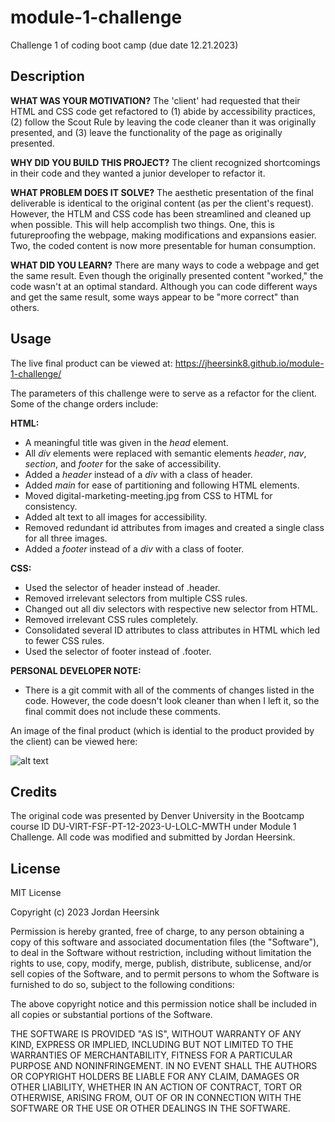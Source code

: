 # module-1-challenge
Challenge 1 of coding boot camp (due date 12.21.2023)

## Description
**WHAT WAS YOUR MOTIVATION?** The 'client' had requested that their HTML and CSS code get refactored to (1) abide by accessibility practices, (2) follow the Scout Rule by leaving the code cleaner than it was originally presented, and (3) leave the functionality of the page as originally presented. 

**WHY DID YOU BUILD THIS PROJECT?** The client recognized shortcomings in their code and they wanted a junior developer to refactor it.

**WHAT PROBLEM DOES IT SOLVE?** The aesthetic presentation of the final deliverable is identical to the original content (as per the client's request). However, the HTLM and CSS code has been streamlined and cleaned up when possible. This will help accomplish two things. One, this is futureproofing the webpage, making modifications and expansions easier. Two, the coded content is now more presentable for human consumption. 

**WHAT DID YOU LEARN?** There are many ways to code a webpage and get the same result. Even though the originally presented content "worked," the code wasn't at an optimal standard. Although you can code different ways and get the same result, some ways appear to be "more correct" than others. 

## Usage
The live final product can be viewed at: https://jheersink8.github.io/module-1-challenge/ 

The parameters of this challenge were to serve as a refactor for the client. Some of the change orders include:

**HTML:**
- A meaningful title was given in the *head* element.
- All *div* elements were replaced with semantic elements *header*, *nav*, *section*, and *footer* for the sake of accessibility. 
- Added a *header* instead of a *div* with a class of header. 
- Added *main* for ease of partitioning and following HTML elements.
- Moved digital-marketing-meeting.jpg from CSS to HTML for consistency. 
- Added alt text to all images for accessibility.
- Removed redundant id attributes from images and created a single class for all three images. 
- Added a *footer* instead of a *div* with a class of footer. 

**CSS:**
- Used the selector of header instead of .header. 
- Removed irrelevant selectors from multiple CSS rules. 
- Changed out all div selectors with respective new selector from HTML. 
- Removed irrelevant CSS rules completely. 
- Consolidated several ID attributes to class attributes in HTML which led to fewer CSS rules. 
- Used the selector of footer instead of .footer.

**PERSONAL DEVELOPER NOTE:** 
- There is a git commit with all of the comments of changes listed in the code. However, the code doesn't look cleaner than when I left it, so the final commit does not include these comments. 

An image of the final product (which is idential to the product provided by the client) can be viewed here: 

![alt text](assets\images\image-final-product.png)

## Credits 
The original code was presented by Denver University in the Bootcamp course ID DU-VIRT-FSF-PT-12-2023-U-LOLC-MWTH under Module 1 Challenge. All code was modified and submitted by Jordan Heersink. 

## License
MIT License

Copyright (c) 2023 Jordan Heersink

Permission is hereby granted, free of charge, to any person obtaining a copy
of this software and associated documentation files (the "Software"), to deal
in the Software without restriction, including without limitation the rights
to use, copy, modify, merge, publish, distribute, sublicense, and/or sell
copies of the Software, and to permit persons to whom the Software is
furnished to do so, subject to the following conditions:

The above copyright notice and this permission notice shall be included in all
copies or substantial portions of the Software.

THE SOFTWARE IS PROVIDED "AS IS", WITHOUT WARRANTY OF ANY KIND, EXPRESS OR
IMPLIED, INCLUDING BUT NOT LIMITED TO THE WARRANTIES OF MERCHANTABILITY,
FITNESS FOR A PARTICULAR PURPOSE AND NONINFRINGEMENT. IN NO EVENT SHALL THE
AUTHORS OR COPYRIGHT HOLDERS BE LIABLE FOR ANY CLAIM, DAMAGES OR OTHER
LIABILITY, WHETHER IN AN ACTION OF CONTRACT, TORT OR OTHERWISE, ARISING FROM,
OUT OF OR IN CONNECTION WITH THE SOFTWARE OR THE USE OR OTHER DEALINGS IN THE
SOFTWARE.
